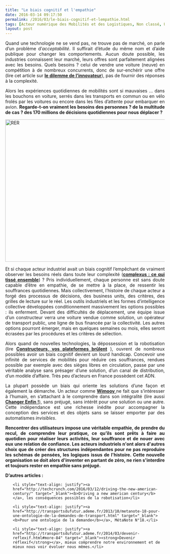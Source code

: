```yaml
---
title: "Le biais cognitif et l'empathie"
date: 2016-03-14 09:17:50
permalink: /2016/03/le-biais-cognitif-et-lempathie.html
tags: [Acteur numérique des Mobilités et des Logistiques, Non classé, Usager Client Citoyen Multitude]
layout: post
---
```


<p style="text-align: justify">Quand une technologie ne se vend pas, ne trouve pas de marché, on parle d’un problème d’<em>acceptabilité</em>. Il suffirait d’étude du même nom et d’aide publique pour changer les comportements. Aucun doute possible, les industries connaissent leur marché, leurs offres sont parfaitement alignées avec les besoins. Quels besoins ? celui de vendre une voiture (neuve) en compétition à de nombreux concurrents, donc de sur-enchérir une offre (lire cet article sur <strong><a href="http://transportsdufutur.ademe.fr/2014/09/toyota-versus-google.html" target="_blank">le dilemme de l’innovateur</a></strong>), pas de fournir des réponses à la complexité.</p>

<p style="text-align: justify">Alors les expériences quotidiennes de mobilités sont si mauvaises ... dans les bouchons en voiture, serrés dans les transports en commun ou en vélo frolés par les voitures ou encore dans les files d’attente pour embarquer en avion. <strong>Regarde-t-on vraiment les besoins des personnes ? de la multitude de cas ? des 170 millions de décisions quotidiennes pour nous déplacer ?</strong></p>

<p style="text-align: justify"><a href="http://transportsdufutur.ademe.fr/wp-content/uploads/sites/6/2016/03/RER.jpg"><img class="aligncenter wp-image-4157 size-full" src="http://transportsdufutur.ademe.fr/wp-content/uploads/sites/6/2016/03/RER.jpg" alt="RER" width="1200" height="449" /></a></p>

<p style="text-align: justify"><!--more--></p>

<p style="text-align: justify">Et si chaque acteur industriel avait un biais cognitif l’empêchant de vraiment observer les besoins réels dans toute leur complexité (<a href="http://transportsdufutur.ademe.fr/2011/04/metanote-tdf-11-transports-mobilites-introduction-a-la-pensee-complexe.html" target="_blank"><strong>complexus : ce qui tissé ensemble</strong></a>) ? Pris individuellement, chaque personne est sans doute capable d’être en empathie, de se mettre à la place, de ressentir les souffrances quotidiennes. Mais collectivement, l’histoire de chaque acteur a forgé des processus de décisions, des business units, des critères, des grilles de lecture sur le réel. Les outils industriels et les formes d’intelligence collective développées conditionnement massivement les options possibles : ils enferment. Devant des difficultés de déplacement, une équipe issue d’un constructeur verra une voiture vendue comme solution, un opérateur de transport public, une ligne de bus financée par la collectivité. Les autres options pourront émerger, mais en quelques semaines ou mois, elles seront écrasées par les procédures et les critères de sélection.</p>

<p style="text-align: justify">Alors quand de nouvelles technologies, la dépossession et la robotisation (lire <a href="http://transportsdufutur.ademe.fr/2016/02/constructeurs-vos-plateformes-brulent.html" target="_blank"><b>Constructeurs, vos plateformes brûlent</b></a> ), ouvrent de nombreux possibles avoir un biais cognitif devient un lourd handicap. Concevoir une infinité de services de mobilités pour réduire ces souffrances, rendues possible par exemple avec des sièges libres en circulation, passe par une véritable analyse sans présager d’une solution, d’un canal de distribution, d’un modèle d’affaire. Très peu d’acteurs en France possèdent cet ADN.</p>

<p style="text-align: justify">La plupart possède un biais qui oriente les solutions d’une façon et également la démarche. Un acteur comme <a href="http://www.wimoov.org/" target="_blank"><strong>Wimoov</strong> </a>ne fait que s’intéresser à l’humain, en s’attachant à le comprendre dans son intégralité (lire aussi <a href="http://transportsdufutur.ademe.fr/2014/12/changer-de-mobilite.html" target="_blank"><b>Changer Enfin !</b></a>), sans préjugé, sans intérêt pour une solution ou une autre. Cette indépendance est une richesse inédite pour accompagner la conception des services et des objets sans se laisser emporter par des automatismes <i>invisibles</i>.</p>

<p style="text-align: justify"><strong>Rencontrer des utilisateurs impose une véritable empathie, de prendre du recul, de comprendre leur pratique, ce qu’ils sont prêts à faire au quotidien pour réaliser leurs activités, leur souffrance et de nouer avec eux une relation de confiance. Les acteurs industriels n'ont alors d'autres choix que de créer des structures indépendantes pour ne pas reproduire les schémas de pensées, les logiques issus de l'histoire. Cette nouvelle organisation se doit alors d'inventer en partant de zéro, ne rien s'interdire et toujours rester en empathie sans préjugé.

</strong></p>

<p style="text-align: justify"><strong>D’autres articles :</strong></p>



<ul>

	<li style="text-align: justify"><a href="http://techcrunch.com/2016/03/12/driving-the-new-american-century/" target="_blank"><b>Driving a new american century</b></a>, les conséquences possibles de la robotisation</li>

	<li style="text-align: justify"><a href="http://transportsdufutur.ademe.fr/2013/10/metanote-18-pour-une-ontologie-de-la-demandes-de-transport.html" target="_blank"><b>Pour une ontologie de la demande</b></a>, MétaNote N°18.</li>

	<li style="text-align: justify"><a href="http://transportsdufutur.ademe.fr/2014/03/devenir-reflexif.html#more-84" target="_blank"><strong>Devenir réflexif</strong></a>, mieux comprendre notre environnement et de mieux nous voir évoluer nous mêmes.</li>

</ul>
